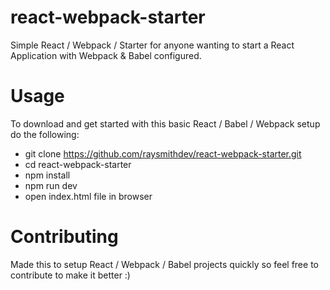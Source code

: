 # react-webpack-starter
Simple React / Webpack / Starter for anyone wanting to start a React Application with Webpack &amp; Babel configured.

# Usage

To download and get started with this basic React / Babel / Webpack setup do the following:

- git clone https://github.com/raysmithdev/react-webpack-starter.git
- cd react-webpack-starter
- npm install
- npm run dev
- open index.html file in browser

# Contributing

Made this to setup React / Webpack / Babel projects quickly so feel free to contribute to make it better :) 
